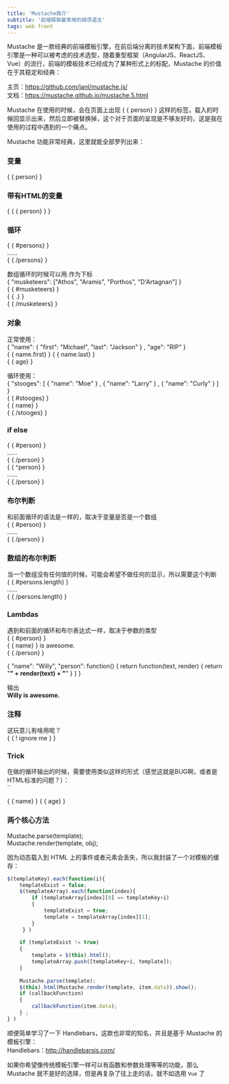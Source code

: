 ```yaml
---
title: 'Mustache简介'
subtitle: '前端框架最常用的胡须语法'
tags: web front
---
```

  
  
Mustache 是一款经典的前端模板引擎，在前后端分离的技术架构下面，前端模板引擎是一种可以被考虑的技术选型，随着重型框架（AngularJS、ReactJS、Vue）的流行，前端的模板技术已经成为了某种形式上的标配，Mustache 的价值在于其稳定和经典： 
 
主页：https://github.com/janl/mustache.js/  
文档：https://mustache.github.io/mustache.5.html  
  
Mustache 在使用的时候，会在页面上出现 { { person} }  这样的标签，载入的时候回显示出来，然后立即被替换掉，这个对于页面的呈现是不够友好的，这是我在使用的过程中遇到的一个痛点。  
  
Mustache 功能非常经典，这里就能全部罗列出来：  
  
### 变量  
{ { person} }   
  
### 带有HTML的变量  
{ { { person} } }   
  
### 循环  
{ { #persons} }   
......  
{ { /persons} }   
  
数组循环的时候可以用.作为下标  
{  "musketeers": ["Athos", "Aramis", "Porthos", "D'Artagnan"] }   
{ { #musketeers} }   
{ { .} }   
{ { /musketeers} }   
  
### 对象  
正常使用：  
{  "name": {  "first": "Michael", "last": "Jackson" } , "age": "RIP" }   
{ { name.first} }  { { name.last} }   
{ { age} }   
  
循环使用：  
{  "stooges": [ {  "name": "Moe" } , {  "name": "Larry" } , {  "name": "Curly" }  ] }   
{ { #stooges} }   
{ { name} }   
{ { /stooges} }   
  
### if else  
{ { #person} }   
......  
{ { /person} }   
{ { ^person} }   
......  
{ { /person} }   
  
### 布尔判断  
和前面循环的语法是一样的，取决于变量是否是一个数组  
{ { #person} }   
......  
{ { /person} }   
  
### 数组的布尔判断  
当一个数组没有任何值的时候，可能会希望不做任何的显示，所以需要这个判断  
{ { #persons.length} }   
......  
{ { /persons.length} }   
  
### Lambdas  
遇到和前面的循环和布尔表达式一样，取决于参数的类型  
{ { #person} }   
{ { name} }  is awesome.  
{ { /person} }   
  
{  "name": "Willy", "person": function() {  return function(text, render) {  return "<b>" + render(text) + "</b>" }  }  }   
  
输出  
<b>Willy is awesome.</b>  
  
### 注释  
这玩意儿有啥用呢？  
{ { ! ignore me } }   
  
### Trick  
在做<tr></tr>的循环输出的时候，需要使用类似这样的形式（感觉这就是BUG啊，或者是HTML标准的问题？）：  
``  
<tr> <td>{ { name} } </td> <td>{ { age} } </td> </tr>  
  
### 两个核心方法  
Mustache.parse(template);  
Mustache.render(template, obj);  
  
因为动态载入到 HTML 上的事件或者元素会丢失，所以我封装了一个对模板的缓存：  
  
```javascript  
$(templateKey).each(function(i){   
    templateExist = false;  
    $(templateArray).each(function(index){   
        if (templateArray[index][0] == templateKey+i)  
        {   
            templateExist = true;  
            template = templateArray[index][1];  
        }   
     } )  
          
    if (templateExist != true)  
    {   
        template = $(this).html();  
        templateArray.push([templateKey+i, template]);  
    }   
  
    Mustache.parse(template);  
    $(this).html(Mustache.render(template, item.data)).show();  
    if (callbackFunction)  
    {   
        callbackFunction(item.data);  
    } ;  
} )  
```  
顺便简单学习了一下 Handlebars，这款也非常的知名，并且是基于 Mustache 的模板引擎：  
Handlebars：http://handlebarsjs.com/  
  
如果你希望像传统模板引擎一样可以有函数和参数处理等等的功能，那么 Mustache 就不是好的选择，但是再复杂了往上走的话，就不如选用 `Vue` 了  
  
    
